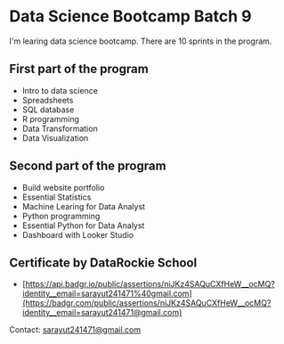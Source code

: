 # Data Science Bootcamp Batch 9

I'm learing data science bootcamp. There are 10 sprints in the program.

## First part of the program

- Intro to data science
- Spreadsheets
- SQL database
- R programming
- Data Transformation
- Data Visualization

## Second part of the program

- Build website portfolio
- Essential Statistics
- Machine Learing for Data Analyst
- Python programming
- Essential Python for Data Analyst
- Dashboard with Looker Studio

## Certificate by DataRockie School
- [https://api.badgr.io/public/assertions/niJKz4SAQuCXfHeW__ocMQ?identity__email=sarayut241471%40gmail.com](https://badgr.com/public/assertions/niJKz4SAQuCXfHeW__ocMQ?identity__email=sarayut241471@gmail.com)


Contact: sarayut241471@gmail.com
